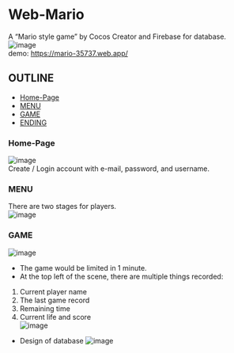 # Web-Mario
A “Mario style game” by Cocos Creator and Firebase for database.   
![image](https://user-images.githubusercontent.com/86723888/179404131-d080b4b6-326e-4ee7-8473-4ce7da333b88.png)  
demo: https://mario-35737.web.app/  
  
  
  
  
## OUTLINE
* [Home-Page](#Home-Page)
* [MENU](#MENU)
* [GAME](#GAME)
* [ENDING](#ENDING)
  
  
### Home-Page
![image](https://user-images.githubusercontent.com/86723888/179410797-fab614e4-fede-473d-bf8e-fda2d0ebccab.png)  
Create / Login account with e-mail, password, and username.
  
   
### MENU
There are two stages for players.  
![image](https://user-images.githubusercontent.com/86723888/179410905-4e552492-dd3f-4834-8806-d50fceef0e57.png)
  
  

### GAME
![image](https://user-images.githubusercontent.com/86723888/179411008-cbfb4faa-0afa-4dae-895b-d9ce187c4a5e.png)
* The game would be limited in 1 minute.
* At the top left of the scene, there are multiple things recorded:  
1. Current player name
2. The last game record
3. Remaining time
4. Current life and score  
![image](https://user-images.githubusercontent.com/86723888/179411359-ccee2a91-3e4a-43e9-9c34-f20ac20ca4d9.png)

* Design of database
![image](https://user-images.githubusercontent.com/86723888/179411896-4eb23c20-0f46-4f0a-9921-283eae8b4c87.png)

  
  



 
  
  

